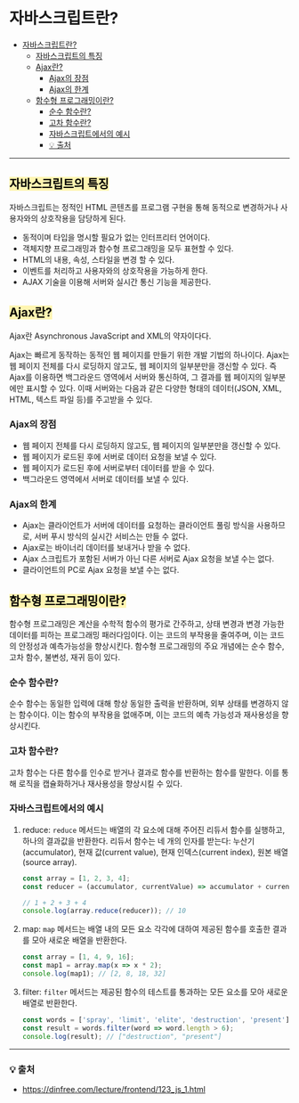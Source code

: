 # 자바스크립트란?
- [자바스크립트란?](#자바스크립트란)
  - [자바스크립트의 특징](#자바스크립트의-특징)
  - [Ajax란?](#ajax란)
    - [Ajax의 장점](#ajax의-장점)
    - [Ajax의 한계](#ajax의-한계)
  - [함수형 프로그래밍이란?](#함수형-프로그래밍이란)
    - [순수 함수란?](#순수-함수란)
    - [고차 함수란?](#고차-함수란)
    - [자바스크립트에서의 예시](#자바스크립트에서의-예시)
    - [💡 출처](#-출처)
---

## <span style='background-color: #fff5b1; color: black'>자바스크립트의 특징</span>
자바스크립트는 정적인 HTML 콘텐츠를 프로그램 구현을 통해 동적으로 변경하거나 사용자와의 상호작용을 담당하게 된다.
- 동적이며 타입을 명시할 필요가 없는 인터프리터 언어이다.
- 객체지향 프로그래밍과 함수형 프로그래밍을 모두 표현할 수 있다.
- HTML의 내용, 속성, 스타일을 변경 할 수 있다.
- 이벤트를 처리하고 사용자와의 상호작용을 가능하게 한다.
- AJAX 기술을 이용해 서버와 실시간 통신 기능을 제공한다.

## <span style='background-color: #fff5b1; color: black'>Ajax란?</span>
Ajax란 Asynchronous JavaScript and XML의 약자이다다.

Ajax는 빠르게 동작하는 동적인 웹 페이지를 만들기 위한 개발 기법의 하나이다. Ajax는 웹 페이지 전체를 다시 로딩하지 않고도, 웹 페이지의 일부분만을 갱신할 수 있다. 즉 Ajax를 이용하면 백그라운드 영역에서 서버와 통신하여, 그 결과를 웹 페이지의 일부분에만 표시할 수 있다. 이때 서버와는 다음과 같은 다양한 형태의 데이터(JSON, XML, HTML, 텍스트 파일 등)를 주고받을 수 있다.
### Ajax의 장점
- 웹 페이지 전체를 다시 로딩하지 않고도, 웹 페이지의 일부분만을 갱신할 수 있다.
- 웹 페이지가 로드된 후에 서버로 데이터 요청을 보낼 수 있다.
- 웹 페이지가 로드된 후에 서버로부터 데이터를 받을 수 있다.
- 백그라운드 영역에서 서버로 데이터를 보낼 수 있다.

### Ajax의 한계
- Ajax는 클라이언트가 서버에 데이터를 요청하는 클라이언트 풀링 방식을 사용하므로, 서버 푸시 방식의 실시간 서비스는 만들 수 없다.
- Ajax로는 바이너리 데이터를 보내거나 받을 수 없다.
- Ajax 스크립트가 포함된 서버가 아닌 다른 서버로 Ajax 요청을 보낼 수는 없다.
- 클라이언트의 PC로 Ajax 요청을 보낼 수는 없다.


## <span style='background-color: #fff5b1; color: black'>함수형 프로그래밍이란?</span>
함수형 프로그래밍은 계산을 수학적 함수의 평가로 간주하고, 상태 변경과 변경 가능한 데이터를 피하는 프로그래밍 패러다임이다. 이는 코드의 부작용을 줄여주며, 이는 코드의 안정성과 예측가능성을 향상시킨다. 함수형 프로그래밍의 주요 개념에는 순수 함수, 고차 함수, 불변성, 재귀 등이 있다.
### 순수 함수란?
순수 함수는 동일한 입력에 대해 항상 동일한 출력을 반환하며, 외부 상태를 변경하지 않는 함수이다. 이는 함수의 부작용을 없애주며, 이는 코드의 예측 가능성과 재사용성을 향상시킨다.
### 고차 함수란?
고차 함수는 다른 함수를 인수로 받거나 결과로 함수를 반환하는 함수를 말한다. 이를 통해 로직을 캡슐화하거나 재사용성을 향상시킬 수 있다.
### 자바스크립트에서의 예시
1. reduce: `reduce` 메서드는 배열의 각 요소에 대해 주어진 리듀서 함수를 실행하고, 하나의 결과값을 반환한다. 리듀서 함수는 네 개의 인자를 받는다: 누산기(accumulator), 현재 값(current value), 현재 인덱스(current index), 원본 배열(source array).    
    ```jsx
    const array = [1, 2, 3, 4];
    const reducer = (accumulator, currentValue) => accumulator + currentValue;
    
    // 1 + 2 + 3 + 4
    console.log(array.reduce(reducer)); // 10
    ```
    
2. map: `map` 메서드는 배열 내의 모든 요소 각각에 대하여 제공된 함수를 호출한 결과를 모아 새로운 배열을 반환한다.    
    ```jsx
    const array = [1, 4, 9, 16];
    const map1 = array.map(x => x * 2);
    console.log(map1); // [2, 8, 18, 32]
    ```
3. filter: `filter` 메서드는 제공된 함수의 테스트를 통과하는 모든 요소를 모아 새로운 배열로 반환한다.
    ```jsx
    const words = ['spray', 'limit', 'elite', 'destruction', 'present'];
    const result = words.filter(word => word.length > 6);
    console.log(result); // ["destruction", "present"]
    ```
---
### 💡 출처
- https://dinfree.com/lecture/frontend/123_js_1.html
